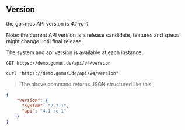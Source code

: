 ## Version

the go~mus API version is _4.1-rc-1_

Note: the current API version is a release candidate, features and specs might change until final release.

The system and api version is available at each instance:

`GET https://demo.gomus.de/api/v4/version`

```shell
curl "https://demo.gomus.de/api/v4/version"
```

> The above command returns JSON structured like this:

```json
{
    "version": {
      "system": "2.7.1",
      "api": "4.1-rc-1"
    }
}
```